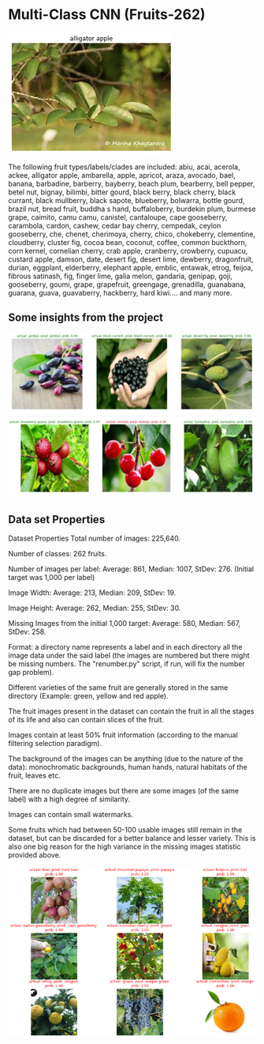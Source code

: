 # Multi-Class CNN (Fruits-262)

![img](https://raw.githubusercontent.com/Hrushi11/Blogs-Repository/main/Multi-Class%20CNN%20(Fruits%20262)/Images/random%20image.png)

The following fruit types/labels/clades are included: abiu, acai, acerola, ackee, alligator apple, ambarella, 
apple, apricot, araza, avocado, bael, banana, barbadine, barberry, bayberry, beach plum, bearberry, bell pepper, betel nut, bignay, 
bilimbi, bitter gourd, black berry, black cherry, black currant, black mullberry, black sapote, blueberry, bolwarra, bottle gourd, brazil nut, bread fruit, 
buddha s hand, buffaloberry, burdekin plum, burmese grape, caimito, camu camu, canistel, cantaloupe, cape gooseberry, carambola, cardon, cashew, cedar bay cherry, 
cempedak, ceylon gooseberry, che, chenet, cherimoya, cherry, chico, chokeberry, clementine, cloudberry, cluster fig, cocoa bean, coconut, coffee, common buckthorn, 
corn kernel, cornelian cherry, crab apple, cranberry, crowberry, cupuacu, custard apple, damson, date, desert fig, desert lime, dewberry, dragonfruit, durian, eggplant, 
elderberry, elephant apple, emblic, entawak, etrog, feijoa, fibrous satinash, fig, finger lime, galia melon, gandaria, genipap, goji, gooseberry, goumi, grape,
grapefruit, greengage, grenadilla, guanabana, guarana, guava, guavaberry, hackberry, hard kiwi.... and many more.

## Some insights from the project
![IMG1](https://raw.githubusercontent.com/Hrushi11/Blogs-Repository/main/Multi-Class%20CNN%20(Fruits%20262)/Images/pred%202.jpg)
![img](https://raw.githubusercontent.com/Hrushi11/Blogs-Repository/main/Multi-Class%20CNN%20(Fruits%20262)/Images/pred%203.jpg)

## Data set Properties
Dataset Properties
Total number of images: 225,640.

Number of classes: 262 fruits.

Number of images per label: Average: 861, Median: 1007, StDev: 276. (Initial target was 1,000 per label)

Image Width: Average: 213, Median: 209, StDev: 19.

Image Height: Average: 262, Median: 255, StDev: 30.

Missing Images from the initial 1,000 target: Average: 580, Median: 567, StDev: 258.

Format: a directory name represents a label and in each directory all the image data under the said label 
(the images are numbered but there might be missing numbers. The "renumber.py" script, if run, will fix the number gap problem).

Different varieties of the same fruit are generally stored in the same directory (Example: green, yellow and red apple).

The fruit images present in the dataset can contain the fruit in all the stages of its life and also can contain slices of the fruit.

Images contain at least 50% fruit information (according to the manual filtering selection paradigm).

The background of the images can be anything (due to the nature of the data): monochromatic backgrounds, human hands, natural habitats of the fruit, leaves etc.

There are no duplicate images but there are some images (of the same label) with a high degree of similarity.

Images can contain small watermarks.

Some fruits which had between 50-100 usable images still remain in the dataset, but can be discarded for a better balance and lesser variety. 
This is also one big reason for the high variance in the missing images statistic provided above.

![IMG](https://raw.githubusercontent.com/Hrushi11/Blogs-Repository/main/Multi-Class%20CNN%20(Fruits%20262)/Images/all%203.png)
